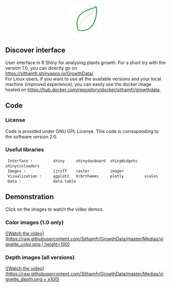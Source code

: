 
<div align="center">
<a href="https://hub.docker.com/repository/docker/sithamfr/growthdata" target="_tab" rel="noopener noreferrer"><img src="https://github.com/Sithamfr/GrowthData/blob/master/Medias/logo_growthdata.png" alt="Logo" width="100"/></a>
</div>

## Discover interface

User interface in R Shiny for analysing plants growth.
For a short try with the version 1.0, you can directly go on <a href="https://sithamfr.shinyapps.io/GrowthData/" target="_tab" rel="noopener noreferrer">https://sithamfr.shinyapps.io/GrowthData/</a>.<br>
For Linux users, if you want to use all the available versions and your local machine (improved experience), you can easily use the docker image hosted on <a href="https://hub.docker.com/repository/docker/sithamfr/growthdata" target="_tab" rel="noopener noreferrer">https://hub.docker.com/repository/docker/sithamfr/growthdata</a>.

## Code

### License

Code is provided under GNU GPL License. This code is corresponding to the software version 2.0.

### Useful libraries

     Interface :         shiny     shinydasboard  shinyWidgets   shinycssloaders
     Images :            ijtiff    raster         imager
     Visualization :     ggplot2   hrbrthemes     plotly         scales
     Data :              data.table

## Demonstration

Click on the images to watch the video demos.

### Color images  (1.0 only)

[![Watch the video](https://raw.githubusercontent.com/Sithamfr/GrowthData/master/Medias/vignette_color.png | height=100)](https://youtu.be/Q4Ofqn-mKlg)

### Depth images  (all versions)

[![Watch the video](https://raw.githubusercontent.com/Sithamfr/GrowthData/master/Medias/vignette_depth.png = x100)](https://youtu.be/GfgNH0sg_Qg)
